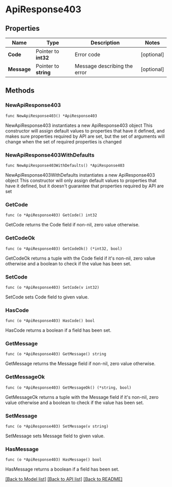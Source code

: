# ApiResponse403

## Properties

Name | Type | Description | Notes
------------ | ------------- | ------------- | -------------
**Code** | Pointer to **int32** | Error code | [optional] 
**Message** | Pointer to **string** | Message describing the error | [optional] 

## Methods

### NewApiResponse403

`func NewApiResponse403() *ApiResponse403`

NewApiResponse403 instantiates a new ApiResponse403 object
This constructor will assign default values to properties that have it defined,
and makes sure properties required by API are set, but the set of arguments
will change when the set of required properties is changed

### NewApiResponse403WithDefaults

`func NewApiResponse403WithDefaults() *ApiResponse403`

NewApiResponse403WithDefaults instantiates a new ApiResponse403 object
This constructor will only assign default values to properties that have it defined,
but it doesn't guarantee that properties required by API are set

### GetCode

`func (o *ApiResponse403) GetCode() int32`

GetCode returns the Code field if non-nil, zero value otherwise.

### GetCodeOk

`func (o *ApiResponse403) GetCodeOk() (*int32, bool)`

GetCodeOk returns a tuple with the Code field if it's non-nil, zero value otherwise
and a boolean to check if the value has been set.

### SetCode

`func (o *ApiResponse403) SetCode(v int32)`

SetCode sets Code field to given value.

### HasCode

`func (o *ApiResponse403) HasCode() bool`

HasCode returns a boolean if a field has been set.

### GetMessage

`func (o *ApiResponse403) GetMessage() string`

GetMessage returns the Message field if non-nil, zero value otherwise.

### GetMessageOk

`func (o *ApiResponse403) GetMessageOk() (*string, bool)`

GetMessageOk returns a tuple with the Message field if it's non-nil, zero value otherwise
and a boolean to check if the value has been set.

### SetMessage

`func (o *ApiResponse403) SetMessage(v string)`

SetMessage sets Message field to given value.

### HasMessage

`func (o *ApiResponse403) HasMessage() bool`

HasMessage returns a boolean if a field has been set.


[[Back to Model list]](../README.md#documentation-for-models) [[Back to API list]](../README.md#documentation-for-api-endpoints) [[Back to README]](../README.md)


